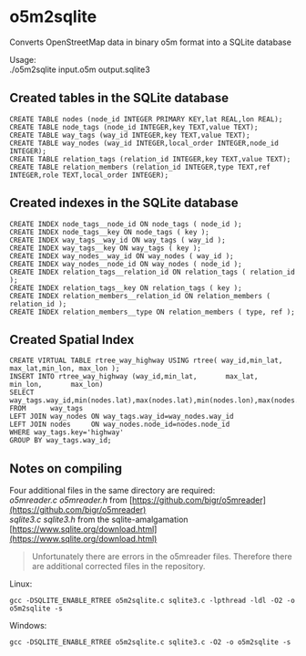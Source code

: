 # o5m2sqlite

Converts OpenStreetMap data in binary o5m format into a SQLite database

Usage:  
./o5m2sqlite input.o5m output.sqlite3


## Created tables in the SQLite database

    CREATE TABLE nodes (node_id INTEGER PRIMARY KEY,lat REAL,lon REAL);
    CREATE TABLE node_tags (node_id INTEGER,key TEXT,value TEXT);
    CREATE TABLE way_tags (way_id INTEGER,key TEXT,value TEXT);
    CREATE TABLE way_nodes (way_id INTEGER,local_order INTEGER,node_id INTEGER);
    CREATE TABLE relation_tags (relation_id INTEGER,key TEXT,value TEXT);
    CREATE TABLE relation_members (relation_id INTEGER,type TEXT,ref INTEGER,role TEXT,local_order INTEGER);


## Created indexes in the SQLite database

    CREATE INDEX node_tags__node_id ON node_tags ( node_id );
    CREATE INDEX node_tags__key ON node_tags ( key );
    CREATE INDEX way_tags__way_id ON way_tags ( way_id );
    CREATE INDEX way_tags__key ON way_tags ( key );
    CREATE INDEX way_nodes__way_id ON way_nodes ( way_id );
    CREATE INDEX way_nodes__node_id ON way_nodes ( node_id );
    CREATE INDEX relation_tags__relation_id ON relation_tags ( relation_id );
    CREATE INDEX relation_tags__key ON relation_tags ( key );
    CREATE INDEX relation_members__relation_id ON relation_members ( relation_id );
    CREATE INDEX relation_members__type ON relation_members ( type, ref );


## Created Spatial Index

    CREATE VIRTUAL TABLE rtree_way_highway USING rtree( way_id,min_lat, max_lat,min_lon, max_lon );
    INSERT INTO rtree_way_highway (way_id,min_lat,       max_lat,       min_lon,       max_lon)
    SELECT                way_tags.way_id,min(nodes.lat),max(nodes.lat),min(nodes.lon),max(nodes.lon)
    FROM      way_tags
    LEFT JOIN way_nodes ON way_tags.way_id=way_nodes.way_id
    LEFT JOIN nodes     ON way_nodes.node_id=nodes.node_id
    WHERE way_tags.key='highway'
    GROUP BY way_tags.way_id;


## Notes on compiling

Four additional files in the same directory are required:  
_o5mreader.c_ _o5mreader.h_ from [https://github.com/bigr/o5mreader](https://github.com/bigr/o5mreader)  
_sqlite3.c_ _sqlite3.h_ from the sqlite-amalgamation [https://www.sqlite.org/download.html](https://www.sqlite.org/download.html)  

> Unfortunately there are errors in the o5mreader files.
> Therefore there are additional corrected files in the repository.

Linux:

    gcc -DSQLITE_ENABLE_RTREE o5m2sqlite.c sqlite3.c -lpthread -ldl -O2 -o o5m2sqlite -s

Windows:

    gcc -DSQLITE_ENABLE_RTREE o5m2sqlite.c sqlite3.c -O2 -o o5m2sqlite -s

